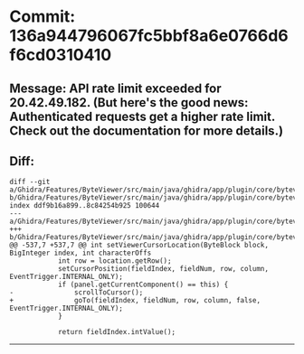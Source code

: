 # Commit: 136a944796067fc5bbf8a6e0766d6f6cd0310410
## Message: API rate limit exceeded for 20.42.49.182. (But here's the good news: Authenticated requests get a higher rate limit. Check out the documentation for more details.)
## Diff:
```
diff --git a/Ghidra/Features/ByteViewer/src/main/java/ghidra/app/plugin/core/byteviewer/ByteViewerComponent.java b/Ghidra/Features/ByteViewer/src/main/java/ghidra/app/plugin/core/byteviewer/ByteViewerComponent.java
index ddf9b16a899..8c84254b925 100644
--- a/Ghidra/Features/ByteViewer/src/main/java/ghidra/app/plugin/core/byteviewer/ByteViewerComponent.java
+++ b/Ghidra/Features/ByteViewer/src/main/java/ghidra/app/plugin/core/byteviewer/ByteViewerComponent.java
@@ -537,7 +537,7 @@ int setViewerCursorLocation(ByteBlock block, BigInteger index, int characterOffs
 			int row = location.getRow();
 			setCursorPosition(fieldIndex, fieldNum, row, column, EventTrigger.INTERNAL_ONLY);
 			if (panel.getCurrentComponent() == this) {
-				scrollToCursor();
+				goTo(fieldIndex, fieldNum, row, column, false, EventTrigger.INTERNAL_ONLY);
 			}
 
 			return fieldIndex.intValue();
```
-----------------------------------
